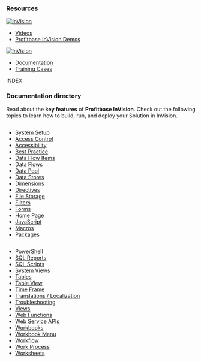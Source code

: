


### Resources

<div class="new-flex-container">
    <div class="new-flex-column">
        <a href="videos/index.md">
            <img src="https://profitbasedocs.blob.core.windows.net/imagestitlesites/InvVideos.png" alt="InVision" title="InVision">
        </a>
        <ul>
            <li><a href="videos/index.md">Videos</a></li>
            <li><a href="http://demo.profitbase.com/portal/#">Profitbase InVision Demos</a></li>
        </ul>
    </div>
    <div class="new-flex-column">
        <a href="docs/index.md">
            <img src="https://profitbasedocs.blob.core.windows.net/imagestitlesites/InvDocs.png" alt="InVision" title="InVision">
        </a>
        <ul>
            <li><a href="docs/index.md">Documentation</a></li>
            <li><a href="trainingcase/index.md">Training Cases</a></li>
        </ul>
    </div>
</div>



INDEX

### Documentation directory

Read about the **key features** of **Profitbase InVision**. Check out the following topics to learn how to build, run, and deploy your Solution in InVision.

<div class="column-container">
    <div class="column">
        <ul>
            <li><a href="docs/systemsetup/index.md">System Setup</a></li>
            <li><a href="docs/accesscontrol/index.md">Access Control</a></li>
            <li><a href="docs/accessibility/accessibility.md">Accessibility</a></li>
            <li><a href="docs/bestpractice/index.md">Best Practice</a></li>
            <li><a href="docs/dataflowitems/index.md">Data Flow Items</a></li>
            <li><a href="docs/dataflows/index.md">Data Flows</a></li>
            <li><a href="docs/datapool.md">Data Pool</a></li>
            <li><a href="docs/datastores/index.md">Data Stores</a></li>
            <li><a href="docs/dimensions/index.md">Dimensions</a></li>
            <li><a href="docs/directives/index.md">Directives</a></li>
            <li><a href="docs/filestorage/index.md">File Storage</a></li>
            <li><a href="docs/filters/index.md">Filters</a></li>
            <li><a href="docs/forms/index.md">Forms</a></li>
            <li><a href="docs/homepage/index.md">Home Page</a></li>
            <li><a href="docs/javascript.md">JavaScript</a></li>
            <li><a href="docs/macros/index.md">Macros</a></li>
            <li><a href="docs/package/index.md">Packages</a></li>
        </ul>
    </div>
    <div class="column">
        <ul>
            <li><a href="docs/powershell/index.md">PowerShell</a></li>
            <li><a href="docs/sqlreports/index.md">SQL Reports</a></li>
            <li><a href="docs/sqlscripts/index.md">SQL Scripts</a></li>
            <li><a href="docs/systemviews.md">System Views</a></li>
            <li><a href="docs/tables/index.md">Tables</a></li>
            <li><a href="docs/tableview/index.md">Table View</a></li>
            <li><a href="docs/timeframe.md">Time Frame</a></li>
            <li><a href="docs/translationsloc/index.md">Translations / Localization</a></li>
            <li><a href="docs/troubleshooting.md">Troubleshooting</a></li>
            <li><a href="docs/views.md">Views</a></li>
            <li><a href="docs/webfunctions/index.md">Web Functions</a></li>
            <li><a href="docs/webserviceapis/index.md">Web Service APIs</a></li>
            <li><a href="docs/workbooks/index.md">Workbooks</a></li>
            <li><a href="docs/workbookmenu.md">Workbook Menu</a></li>
            <li><a href="docs/workflow/index.md">Workflow</a></li>
            <li><a href="docs/workprocess/index.md">Work Process</a></li>
            <li><a href="docs/worksheets/index.md">Worksheets</a></li>
        </ul>
    </div>
</div>
</div>

